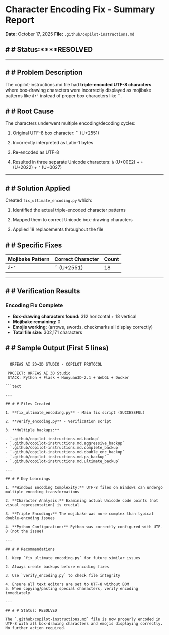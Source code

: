 # Character Encoding Fix - Summary Report

**Date:** October 17, 2025
**File:** `.github/copilot-instructions.md`

## # # Status:****RESOLVED

---

## # # Problem Description

The copilot-instructions.md file had **triple-encoded UTF-8 characters** where box-drawing characters were incorrectly displayed as mojibake patterns like `â•'` instead of proper box characters like ``.

## # # Root Cause

The characters underwent multiple encoding/decoding cycles:

1. Original UTF-8 box character: `` (U+2551)

2. Incorrectly interpreted as Latin-1 bytes

3. Re-encoded as UTF-8

4. Resulted in three separate Unicode characters: `â` (U+00E2) + `•` (U+2022) + `'` (U+0027)

---

## # # Solution Applied

Created `fix_ultimate_encoding.py` which:

1. Identified the actual triple-encoded character patterns

2. Mapped them to correct Unicode box-drawing characters

3. Applied 18 replacements throughout the file

## # # Specific Fixes

| Mojibake Pattern | Correct Character | Count |
| ---------------- | ----------------- | ----- |
| `â•'`            | `` (U+2551)      | 18    |

---

## # # Verification Results

### Encoding Fix Complete

- **Box-drawing characters found:** 312 horizontal + 18 vertical
- **Mojibake remaining:** 0
- **Emojis working:**  (arrows, swords, checkmarks all display correctly)
- **Total file size:** 302,171 characters

## # # Sample Output (First 5 lines)

```text

  ORFEAS AI 2D→3D STUDIO - COPILOT PROTOCOL

 PROJECT: ORFEAS AI 3D Studio
 STACK: Python + Flask + Hunyuan3D-2.1 + WebGL + Docker

```text

---

## # # Files Created

1. **fix_ultimate_encoding.py** - Main fix script (SUCCESSFUL)

2. **verify_encoding.py** - Verification script

3. **Multiple backups:**

- `.github/copilot-instructions.md.backup`
- `.github/copilot-instructions.md.aggressive_backup`
- `.github/copilot-instructions.md.complete_backup`
- `.github/copilot-instructions.md.double_enc_backup`
- `.github/copilot-instructions.md.ps_backup`
- `.github/copilot-instructions.md.ultimate_backup`

---

## # # Key Learnings

1. **Windows Encoding Complexity:** UTF-8 files on Windows can undergo multiple encoding transformations

2. **Character Analysis:** Examining actual Unicode code points (not visual representation) is crucial

3. **Triple Encoding:** The mojibake was more complex than typical double-encoding issues

4. **Python Configuration:** Python was correctly configured with UTF-8 (not the issue)

---

## # # Recommendations

1. Keep `fix_ultimate_encoding.py` for future similar issues

2. Always create backups before encoding fixes

3. Use `verify_encoding.py` to check file integrity

4. Ensure all text editors are set to UTF-8 without BOM
5. When copying/pasting special characters, verify encoding immediately

---

## # # Status: RESOLVED

The `.github/copilot-instructions.md` file is now properly encoded in UTF-8 with all box-drawing characters and emojis displaying correctly. No further action required.
